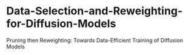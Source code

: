 # Data-Selection-and-Reweighting-for-Diffusion-Models
Pruning then Reweighting: Towards Data-Efficient Training of Diffusion Models
